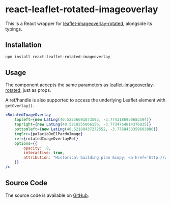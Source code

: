 # react-leaflet-rotated-imageoverlay

This is a React wrapper for [leaflet-imageoverlay-rotated](https://github.com/IvanSanchez/Leaflet.ImageOverlay.Rotated), alongside its typings.

## Installation

```bash
npm install react-leaflet-rotated-imageoverlay
```

## Usage

The component accepts the same parameters as [leaflet-imageoverlay-rotated](https://github.com/IvanSanchez/Leaflet.ImageOverlay.Rotated), just as props.

A ref/handle is also supported to access the underlying Leaflet element with `getOverlay()`.

```jsx
<RotatedImageOverlay
	topleft={new LatLng(40.52256691873593, -3.7743186950683594)}
	topright={new LatLng(40.5210255066156, -3.7734764814376835)}
    bottomleft={new LatLng(40.52180437272552, -3.7768453359603886)}
    imgSrc={palacioDeElPardoImage}
	ref={rotatedImageOverlayRef}
    options={{
        opacity: .8,
        interactive: true,
        attribution: "Historical building plan &copy; <a href='http://www.ign.es'>Instituto Geográfico Nacional de España</a>"
	}}
/>
```

## Source Code

The source code is available on [GitHub](https://github.com/AxiDreamdragon/react-leaflet-rotated-imageoverlay).